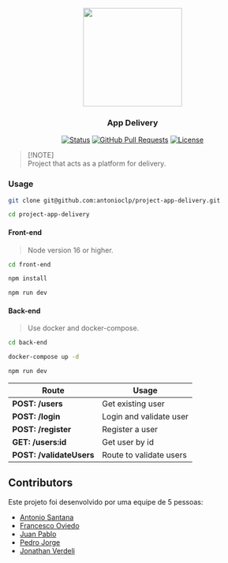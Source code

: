 <p align="center">
  <img src="https://cdn-icons-png.flaticon.com/512/5968/5968517.png" width="200">
</p>

<h3 align="center">App Delivery</h3>

<div align="center">

[![Status](https://img.shields.io/badge/status-active-success.svg)](https://github.com/antonioclp/project-app-delivery) 
[![GitHub Pull Requests](https://img.shields.io/github/issues-pr/antonioclp/project-app-delivery.svg)](https://github.com/antonioclp/project-app-delivery)
[![License](https://img.shields.io/badge/license-MIT-blue.svg)](/LICENSE)

</div>

> [!NOTE]\
> Project that acts as a platform for delivery.

### Usage
```bash
git clone git@github.com:antonioclp/project-app-delivery.git

cd project-app-delivery
```

#### Front-end
> Node version 16 or higher.
```bash
cd front-end

npm install

npm run dev
```

#### Back-end
> Use docker and docker-compose.
```bash
cd back-end

docker-compose up -d

npm run dev
```


| Route | Usage
| --- | --- |
| **POST: /users** | Get existing user |
| **POST: /login** | Login and validate user |
| **POST: /register** | Register a user |
| **GET: /users:id** | Get user by id |
| **POST: /validateUsers** | Route to validate users |

## Contributors

Este projeto foi desenvolvido por uma equipe de 5 pessoas:

- [Antonio Santana](https://github.com/antonioclp)
- [Francesco Oviedo](https://github.com/francescooviedo)
- [Juan Pablo](https://github.com/TheKibe)
- [Pedro Jorge](https://github.com/PedroJoMa)
- [Jonathan Verdeli](https://github.com/verdeli)
